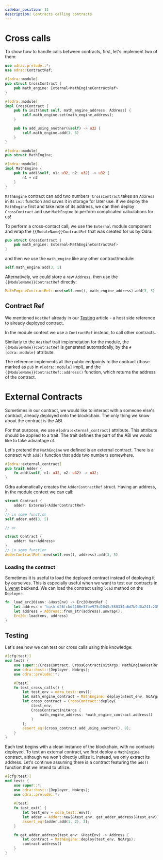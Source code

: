 ```yaml
---
sidebar_position: 11
description: Contracts calling contracts
---
```


# Cross calls

To show how to handle calls between contracts, first, let's implement two of them:

```rust title="examples/src/features/cross_calls.rs"
use odra::prelude::*;
use odra::ContractRef;

#[odra::module]
pub struct CrossContract {
    pub math_engine: External<MathEngineContractRef>
}

#[odra::module]
impl CrossContract {
    pub fn init(&mut self, math_engine_address: Address) {
        self.math_engine.set(math_engine_address);
    }

    pub fn add_using_another(&self) -> u32 {
        self.math_engine.add(3, 5)
    }
}

#[odra::module]
pub struct MathEngine;

#[odra::module]
impl MathEngine {
    pub fn add(&self, n1: u32, n2: u32) -> u32 {
        n1 + n2
    }
}
```
`MathEngine` contract can add two numbers. `CrossContract` takes an `Address` in its `init` function and saves it in
storage for later use. If we deploy the `MathEngine` first and take note of its address, we can then deploy
`CrossContract` and use `MathEngine` to perform complicated calculations for us!

To perform a cross-contact call, we use the `External` module component and wrap the `{{ModuleName}}ContractRef` 
that was created for us by Odra:

```rust title="examples/src/features/cross_calls.rs"
pub struct CrossContract {
    pub math_engine: External<MathEngineContractRef>
}
```

and then we use the `math_engine` like any other contract/module:

```rust title="examples/src/features/cross_calls.rs"
self.math_engine.add(3, 5)
```

Alternatively, we could store a raw `Address`, then use the `{{ModuleName}}ContractRef` directly:

```rust title="examples/src/features/cross_calls.rs"
MathEngineContractRef::new(self.env(), math_engine_address).add(3, 5)
```

## Contract Ref
We mentioned `HostRef` already in our [Testing](07-testing.md) article - a host side reference to already deployed contract.

In the module context we use a `ContractRef` instead, to call other contracts.

Similarly to the `HostRef` trait implemetation for the module, the `{{ModuleName}}ContractRef` is generated automatically, 
by the `#[odra::module]` attribute.

The reference implements all the public endpoints to the contract (those marked as `pub` in `#[odra::module]`
impl), and the `{{ModuleName}}ContractRef::address()` function, which returns the address of the contract.

# External Contracts
Sometimes in our contract, we would like to interact with a someone else's contract, already deployed onto the blockchain. The only thing we know about the contract is the ABI.

For that purpose, we use `#[odra:external_contract]` attribute. This attribute should be applied to a trait. The trait defines the part of the ABI we would like to take advantage of.

Let's pretend the `MathEngine` we defined is an external contract. There is a contract with `add()` function that adds two numbers somewhere.

```rust
#[odra::external_contract]
pub trait Adder {
    fn add(&self, n1: u32, n2: u32) -> u32;
}
```

Odra automatically creates the `AdderContractRef` struct. Having an address, in the module context we can call:

```rust
struct Contract {
    adder: External<AdderContractRef>
}
// in some function
self.adder.add(3, 5)

// or

struct Contract {
    adder: Var<Address>
}
// in some function
AdderContractRef::new(self.env(), address).add(3, 5)
```

### Loading the contract
Sometimes it is useful to load the deployed contract instead of deploying it by ourselves. This is especially useful when we want to test
our contracts in [Livenet](../backends/04-livenet.md) backend. We can load the contract using `load` method on the `Deployer`:

```rust title="examples/bin/erc20_on_livenet.rs"
fn _load_erc20(env: &HostEnv) -> Erc20HostRef {
    let address = "hash-d26fcbd2106e37be975d2045c580334a6d7b9d0a241c2358a4db970dfd516945";
    let address = Address::from_str(address).unwrap();
    Erc20::load(env, address)
}
```

## Testing
Let's see how we can test our cross calls using this knowledge:

```rust title="examples/src/features/cross_calls.rs"
#[cfg(test)]
mod tests {
    use super::{CrossContract, CrossContractInitArgs, MathEngineHostRef};
    use odra::host::{Deployer, NoArgs};
    use odra::prelude::*;

    #[test]
    fn test_cross_calls() {
        let test_env = odra_test::env();
        let math_engine_contract = MathEngine::deploy(&test_env, NoArgs);
        let cross_contract = CrossContract::deploy(
            &test_env,
            CrossContractInitArgs {
                math_engine_address: *math_engine_contract.address()
            }
        );
        assert_eq!(cross_contract.add_using_another(), 8);
    }
}
```

Each test begins with a clean instance of the blockchain, with no contracts deployed.
To test an external contract, we first deploy a `MathEngine` contract, although we won't directly utilize it.
Instead, we only extract its address.
Let's continue assuming there is a contract featuring the `add()` function that we intend to utilize.

```rust
#[cfg(test)]
mod tests {
    use super::*;
    use odra::host::{Deployer, NoArgs};
    use odra::prelude::*;
    
    #[test]
    fn test_ext() {
        let test_env = odra_test::env();
        let adder = Adder::new(&test_env, get_adder_address(&test_env)).add(3, 5)
        assert_eq!(adder.add(1, 2), 3);
    }

    fn get_adder_address(test_env: &HostEnv) -> Address {
        let contract = MathEngine::deploy(test_env, NoArgs);
        contract.address()
    }
}
```
